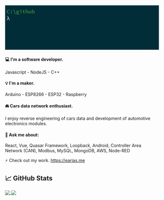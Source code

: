 ![hello](https://github.com/evert-arias/evert-arias/blob/master/hello.gif)

#### :computer: I'm a software developer.

Javascript - NodeJS - C++

#### 💡 I'm a maker.

Arduino - ESP8266 - ESP32 - Raspberry 

#### 🚘 Cars data network enthusiast.

I enjoy reverse engineering of cars data and development of automotive electronics modules.

#### 💬 Ask me about:

React, Vue, Quasar Framework, Loopback, Android, Controller Area Network (CAN), Modbus, MySQL, MongoDB, AWS, Node-RED

⚡ Check out my work. https://earias.me

## &#x1f4c8; GitHub Stats

<a href="https://github.com/evert-arias/evert-arias">
  <img align="center" src="https://github-readme-stats.vercel.app/api/top-langs/?username=evert-arias&hide=tex,html,css&theme=vue" />
</a>
<a href="https://github.com/evert-arias/evert-arias">
  <img align="center" src="https://github-readme-stats.vercel.app/api?username=evert-arias&show_icons=true&line_height=27&count_private=true&theme=vue" />
</a>
